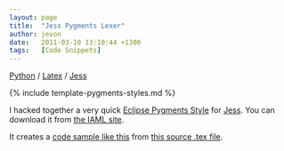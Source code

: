 ```yaml
---
layout: page
title:  "Jess Pygments Lexer"
author: jevon
date:   2011-03-10 13:10:44 +1300
tags:   [Code Snippets]
---
```


[Python](python.md) / [Latex](latex.md) / [Jess](jess.md)

{% include template-pygments-styles.md %}

I hacked together a very quick [Eclipse Pygments Style](eclipse-pygments-style.md) for [Jess](jess.md). You can download it from <a href="http://code.google.com/p/iaml/source/browse/trunk/org.openiaml.docs.tools/latex/pygments-jess/">the IAML site</a>.

It creates a <a href="http://iaml.googlecode.com/svn/trunk/org.openiaml.docs.tools/latex/pygments-jess/code-sample-jess.pdf">code sample like this</a> from <a href="http://code.google.com/p/iaml/source/browse/trunk/org.openiaml.docs.tools/latex/pygments-jess/code-sample.tex">this source .tex file</a>.
